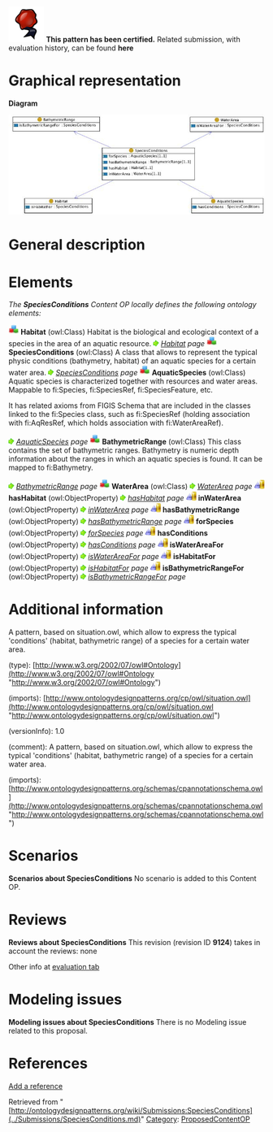 [![](../images/thumb/b/b5/Certified.png/70px-Certified.png)](../Image/Certified.png.md "Certified.png") __This pattern has been certified.__
Related submission, with evaluation history, can be found __here__





#  Graphical representation


__Diagram__




[![Image:Speciesconditions.jpg](../images/8/85/Speciesconditions.jpg)](../Image/Speciesconditions.jpg.md "Image:Speciesconditions.jpg")




#  General description


  




#  Elements


_The __SpeciesConditions__ Content OP locally defines the following ontology elements:_



[![Class](../images/thumb/2/27/Class.gif/20px-Class.gif)](../Image/Class.gif.md "Class") __Habitat__ (owl:Class) Habitat is the biological and ecological context of a species in the area of an aquatic resource. 
 [![](../images/thumb/8/87/ArrowRight.gif/11px-ArrowRight.gif)](../Image/ArrowRight.gif.md "ArrowRight.gif") _[Habitat](../Submissions/SpeciesConditions/Habitat.md "Submissions:SpeciesConditions/Habitat") page_
[![Class](../images/thumb/2/27/Class.gif/20px-Class.gif)](../Image/Class.gif.md "Class") __SpeciesConditions__ (owl:Class) A class that allows to represent the typical physic conditions (bathymetry, habitat) of an aquatic species for a certain water area. 
 [![](../images/thumb/8/87/ArrowRight.gif/11px-ArrowRight.gif)](../Image/ArrowRight.gif.md "ArrowRight.gif") _[SpeciesConditions](../Submissions/SpeciesConditions/SpeciesConditions.md "Submissions:SpeciesConditions/SpeciesConditions") page_
[![Class](../images/thumb/2/27/Class.gif/20px-Class.gif)](../Image/Class.gif.md "Class") __AquaticSpecies__ (owl:Class) Aquatic species is characterized together with resources and water areas. 
Mappable to fi:Species, fi:SpeciesRef, fi:SpeciesFeature, etc.


It has related axioms from FIGIS Schema that are included in the classes linked to the fi:Species class, such as fi:SpeciesRef (holding association with fi:AqResRef, which holds association with fi:WaterAreaRef). 



 [![](../images/thumb/8/87/ArrowRight.gif/11px-ArrowRight.gif)](../Image/ArrowRight.gif.md "ArrowRight.gif") _[AquaticSpecies](../Submissions/SpeciesConditions/AquaticSpecies.md "Submissions:SpeciesConditions/AquaticSpecies") page_
[![Class](../images/thumb/2/27/Class.gif/20px-Class.gif)](../Image/Class.gif.md "Class") __BathymetricRange__ (owl:Class) This class contains the set of bathymetric ranges. Bathymetry is numeric depth information about the ranges in which an aquatic species is found.
It can be mapped to fi:Bathymetry. 



 [![](../images/thumb/8/87/ArrowRight.gif/11px-ArrowRight.gif)](../Image/ArrowRight.gif.md "ArrowRight.gif") _[BathymetricRange](../Submissions/SpeciesConditions/BathymetricRange.md "Submissions:SpeciesConditions/BathymetricRange") page_
[![Class](../images/thumb/2/27/Class.gif/20px-Class.gif)](../Image/Class.gif.md "Class") __WaterArea__ (owl:Class) 
 [![](../images/thumb/8/87/ArrowRight.gif/11px-ArrowRight.gif)](../Image/ArrowRight.gif.md "ArrowRight.gif") _[WaterArea](../Submissions/SpeciesConditions/WaterArea.md "Submissions:SpeciesConditions/WaterArea") page_
[![ObjectProperty](../images/thumb/c/c3/ObjectProperty.gif/20px-ObjectProperty.gif)](../Image/ObjectProperty.gif.md "ObjectProperty") __hasHabitat__ (owl:ObjectProperty) 
 [![](../images/thumb/8/87/ArrowRight.gif/11px-ArrowRight.gif)](../Image/ArrowRight.gif.md "ArrowRight.gif") _[hasHabitat](../Submissions/SpeciesConditions/hasHabitat.md "Submissions:SpeciesConditions/hasHabitat") page_
[![ObjectProperty](../images/thumb/c/c3/ObjectProperty.gif/20px-ObjectProperty.gif)](../Image/ObjectProperty.gif.md "ObjectProperty") __inWaterArea__ (owl:ObjectProperty) 
 [![](../images/thumb/8/87/ArrowRight.gif/11px-ArrowRight.gif)](../Image/ArrowRight.gif.md "ArrowRight.gif") _[inWaterArea](../Submissions/SpeciesConditions/inWaterArea.md "Submissions:SpeciesConditions/inWaterArea") page_
[![ObjectProperty](../images/thumb/c/c3/ObjectProperty.gif/20px-ObjectProperty.gif)](../Image/ObjectProperty.gif.md "ObjectProperty") __hasBathymetricRange__ (owl:ObjectProperty) 
 [![](../images/thumb/8/87/ArrowRight.gif/11px-ArrowRight.gif)](../Image/ArrowRight.gif.md "ArrowRight.gif") _[hasBathymetricRange](../Submissions/SpeciesConditions/hasBathymetricRange.md "Submissions:SpeciesConditions/hasBathymetricRange") page_
[![ObjectProperty](../images/thumb/c/c3/ObjectProperty.gif/20px-ObjectProperty.gif)](../Image/ObjectProperty.gif.md "ObjectProperty") __forSpecies__ (owl:ObjectProperty) 
 [![](../images/thumb/8/87/ArrowRight.gif/11px-ArrowRight.gif)](../Image/ArrowRight.gif.md "ArrowRight.gif") _[forSpecies](../Submissions/SpeciesConditions/forSpecies.md "Submissions:SpeciesConditions/forSpecies") page_
[![ObjectProperty](../images/thumb/c/c3/ObjectProperty.gif/20px-ObjectProperty.gif)](../Image/ObjectProperty.gif.md "ObjectProperty") __hasConditions__ (owl:ObjectProperty) 
 [![](../images/thumb/8/87/ArrowRight.gif/11px-ArrowRight.gif)](../Image/ArrowRight.gif.md "ArrowRight.gif") _[hasConditions](../Submissions/SpeciesConditions/hasConditions.md "Submissions:SpeciesConditions/hasConditions") page_
[![ObjectProperty](../images/thumb/c/c3/ObjectProperty.gif/20px-ObjectProperty.gif)](../Image/ObjectProperty.gif.md "ObjectProperty") __isWaterAreaFor__ (owl:ObjectProperty) 
 [![](../images/thumb/8/87/ArrowRight.gif/11px-ArrowRight.gif)](../Image/ArrowRight.gif.md "ArrowRight.gif") _[isWaterAreaFor](../Submissions/SpeciesConditions/isWaterAreaFor.md "Submissions:SpeciesConditions/isWaterAreaFor") page_
[![ObjectProperty](../images/thumb/c/c3/ObjectProperty.gif/20px-ObjectProperty.gif)](../Image/ObjectProperty.gif.md "ObjectProperty") __isHabitatFor__ (owl:ObjectProperty) 
 [![](../images/thumb/8/87/ArrowRight.gif/11px-ArrowRight.gif)](../Image/ArrowRight.gif.md "ArrowRight.gif") _[isHabitatFor](../Submissions/SpeciesConditions/isHabitatFor.md "Submissions:SpeciesConditions/isHabitatFor") page_
[![ObjectProperty](../images/thumb/c/c3/ObjectProperty.gif/20px-ObjectProperty.gif)](../Image/ObjectProperty.gif.md "ObjectProperty") __isBathymetricRangeFor__ (owl:ObjectProperty) 
 [![](../images/thumb/8/87/ArrowRight.gif/11px-ArrowRight.gif)](../Image/ArrowRight.gif.md "ArrowRight.gif") _[isBathymetricRangeFor](../Submissions/SpeciesConditions/isBathymetricRangeFor.md "Submissions:SpeciesConditions/isBathymetricRangeFor") page_
#  Additional information


A pattern, based on situation.owl, which allow to express the typical 'conditions' (habitat, bathymetric range) of a species for a certain water area.


(type): [http://www.w3.org/2002/07/owl#Ontology](http://www.w3.org/2002/07/owl#Ontology "http://www.w3.org/2002/07/owl#Ontology")


(imports): [http://www.ontologydesignpatterns.org/cp/owl/situation.owl](http://www.ontologydesignpatterns.org/cp/owl/situation.owl "http://www.ontologydesignpatterns.org/cp/owl/situation.owl")


(versionInfo): 1.0


(comment): A pattern, based on situation.owl, which allow to express the typical 'conditions' (habitat, bathymetric range) of a species for a certain water area.


(imports): [http://www.ontologydesignpatterns.org/schemas/cpannotationschema.owl](http://www.ontologydesignpatterns.org/schemas/cpannotationschema.owl "http://www.ontologydesignpatterns.org/schemas/cpannotationschema.owl")



#  Scenarios



__Scenarios about SpeciesConditions__
No scenario is added to this Content OP.




#  Reviews



__Reviews about SpeciesConditions__
This revision (revision ID __9124__) takes in account the reviews: none


Other info at [evaluation tab](http://ontologydesignpatterns.org/wiki/index.php?title=Submissions:SpeciesConditions&action=evaluation "http://ontologydesignpatterns.org/wiki/index.php?title=Submissions:SpeciesConditions&action=evaluation")




  




#  Modeling issues



__Modeling issues about SpeciesConditions__
There is no Modeling issue related to this proposal.




  




#  References


[Add a reference](index.php@title=Odp%253AAdd_reference&subject=../Submissions/SpeciesConditions.md "http://ontologydesignpatterns.org/wiki/index.php?title=Odp:Add_reference&subject=Submissions%3ASpeciesConditions")


  






Retrieved from "[http://ontologydesignpatterns.org/wiki/Submissions:SpeciesConditions](../Submissions/SpeciesConditions.md)"
 [Category](http://ontologydesignpatterns.org/wiki/Special:Categories "Special:Categories"): [ProposedContentOP](../Category/ProposedContentOP.md "Category:ProposedContentOP")